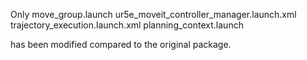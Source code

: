 Only move_group.launch
     ur5e_moveit_controller_manager.launch.xml
     trajectory_execution.launch.xml
     planning_context.launch 

has been modified compared to the original package.
